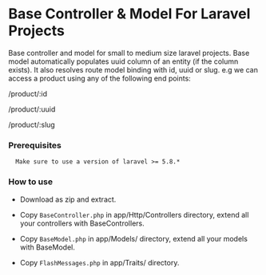 # Base Controller & Model For Laravel Projects
Base controller and model for small to medium size laravel projects. 
Base model automatically populates uuid column of an entity (if the column exists).
It also resolves route model binding with id, uuid or slug. 
e.g we can access a product using any of the following end points:

/product/:id

/product/:uuid

/product/:slug
  
### Prerequisites
```
  Make sure to use a version of laravel >= 5.8.*
```

### How to use
 - Download as zip and extract.
 
 - Copy `BaseController.php` in app/Http/Controllers directory, extend all your controllers with BaseControllers.
 
 - Copy `BaseModel.php` in app/Models/ directory, extend all your models with BaseModel.
 
 - Copy `FlashMessages.php` in app/Traits/ directory.
 